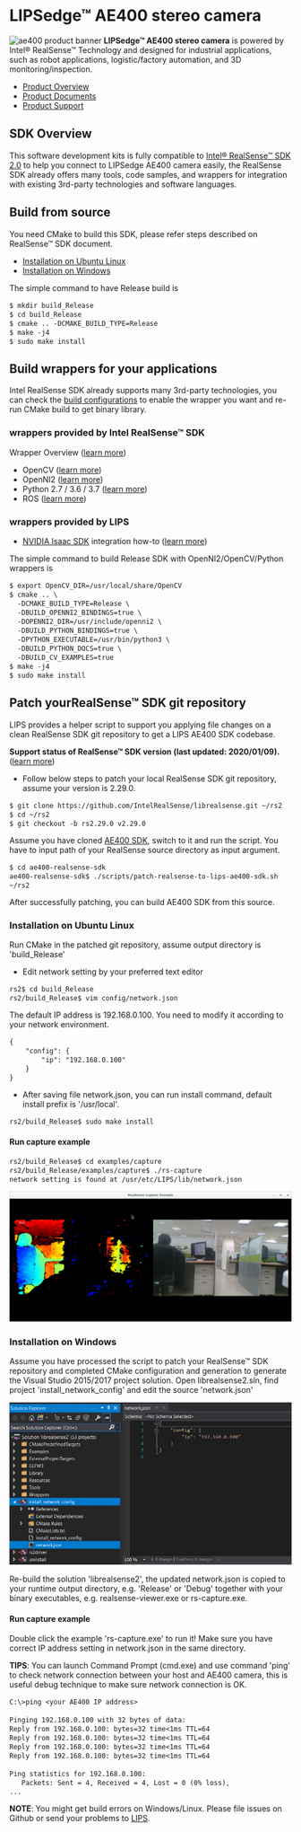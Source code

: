 # LIPSedge™ AE400 stereo camera
![ae400 product banner](https://www.lips-hci.com/image/data/AE400/AE400_WEB-BANNER.png)
**LIPSedge™ AE400 stereo camera** is powered by Intel® RealSense™ Technology and designed for industrial applications, such as robot applications, logistic/factory automation, and 3D monitoring/inspection.

 - [Product Overview](https://www.lips-hci.com/product?product_id=29)
 - [Product Documents](https://filebox.lips-hci.com/index.php/s/ZNO5JggmYeddYcA)
 - [Product Support](https://www.lips-hci.com/downloads/category)

## SDK Overview
This software development kits is fully compatible to [Intel® RealSense™ SDK 2.0](https://github.com/IntelRealSense/librealsense) to help you connect to LIPSedge AE400 camera easily, the RealSense SDK already offers many tools, code samples, and wrappers for integration with existing 3rd-party technologies and software languages.

## Build from source
You need CMake to build this SDK, please refer steps described on RealSense™ SDK document.
 - [Installation on Ubuntu Linux](https://github.com/IntelRealSense/librealsense/blob/master/doc/installation.md)
 - [Installation on Windows](https://github.com/IntelRealSense/librealsense/blob/master/doc/installation_windows.md)


The simple command to have Release build is
 ```
 $ mkdir build_Release
 $ cd build_Release
 $ cmake .. -DCMAKE_BUILD_TYPE=Release
 $ make -j4
 $ sudo make install
 ```

## Build wrappers for your applications
Intel RealSense SDK already supports many 3rd-party technologies, you can check the [build configurations](https://github.com/IntelRealSense/librealsense/wiki/Build-Configuration) to enable the wrapper you want and re-run CMake build to get binary library.

### wrappers provided by Intel RealSense™ SDK
Wrapper Overview ([learn more](https://github.com/IntelRealSense/librealsense/tree/master/wrappers))
 - OpenCV ([learn more](https://github.com/IntelRealSense/librealsense/tree/master/wrappers/opencv))
 - OpenNI2 ([learn more](https://github.com/IntelRealSense/librealsense/tree/master/wrappers/openni2))
 - Python 2.7 / 3.6 / 3.7 ([learn more](https://github.com/IntelRealSense/librealsense/tree/master/wrappers/python))
 - ROS ([learn more](https://github.com/IntelRealSense/realsense-ros))

 ### wrappers provided by LIPS
 - [NVIDIA Isaac SDK](https://developer.nvidia.com/isaac-sdk) integration how-to ([learn more](https://github.com/lips-hci/stereo_ae400))

The simple command to build Release SDK with OpenNI2/OpenCV/Python wrappers is
```
$ export OpenCV_DIR=/usr/local/share/OpenCV
$ cmake .. \
  -DCMAKE_BUILD_TYPE=Release \
  -DBUILD_OPENNI2_BINDINGS=true \
  -DOPENNI2_DIR=/usr/include/openni2 \
  -DBUILD_PYTHON_BINDINGS=true \
  -DPYTHON_EXECUTABLE=/usr/bin/python3 \
  -DBUILD_PYTHON_DOCS=true \
  -DBUILD_CV_EXAMPLES=true
$ make -j4
$ sudo make install
```

## Patch yourRealSense™ SDK git repository
LIPS provides a helper script to support you applying file changes on a clean RealSense SDK git repository to get a LIPS AE400 SDK codebase.

**Support status of RealSense™ SDK version (last updated: 2020/01/09).** ([learn more](doc/support_list_ae400_realsense_sdk.md))

* Follow below steps to patch your local RealSense SDK git repository, assume your version is 2.29.0.
```
$ git clone https://github.com/IntelRealSense/librealsense.git ~/rs2
$ cd ~/rs2
$ git checkout -b rs2.29.0 v2.29.0
``` 

Assume you have cloned [AE400 SDK](https://github.com/lips-hci/ae400-realsense-sdk), switch to it and run the script.
You have to input path of your RealSense source directory as input argument.
```
$ cd ae400-realsense-sdk
ae400-realsense-sdk$ ./scripts/patch-realsense-to-lips-ae400-sdk.sh ~/rs2
```
After successfully patching, you can build AE400 SDK from this source.

### Installation on Ubuntu Linux
Run CMake in the patched git repository, assume output directory is 'build_Release'
* Edit network setting by your preferred text editor
```
rs2$ cd build_Release
rs2/build_Release$ vim config/network.json
```
The default IP address is 192.168.0.100. You need to modify it according to your network environment.
```
{
    "config": {
        "ip": "192.168.0.100"
    }
}
```
* After saving file network.json, you can run install command, default install prefix is '/usr/local'.
```
rs2/build_Release$ sudo make install
```
#### Run capture example
```
rs2/build_Release$ cd examples/capture
rs2/build_Release/examples/capture$ ./rs-capture
network setting is found at /usr/etc/LIPS/lib/network.json

```
![run rs-capture screenshot](screenshot-rs-capture.png)

### Installation on Windows
Assume you have processed the script to patch your RealSense™ SDK repository and completed CMake configuration and generation to generate the Visual Studio 2015/2017 project solution. Open librealsense2.sln, find project 'install_network_config' and edit the source 'network.json'

![edit vs2017 project install_network_config](screenshot-vs2017-project-install_network_config.png)

Re-build the solution 'librealsense2', the updated network.json is copied to your runtime output directory, e.g. 'Release' or 'Debug' together with your binary executables, e.g. realsense-viewer.exe or rs-capture.exe.

#### Run capture example
Double click the example 'rs-capture.exe' to run it! Make sure you have correct IP address setting in network.json in the same directory.

**TIPS**: You can launch Command Prompt (cmd.exe) and use command 'ping' to check network connection between your host and AE400 camera, this is useful debug technique to make sure network connection is OK.
```
C:\>ping <your AE400 IP address>

Pinging 192.168.0.100 with 32 bytes of data:
Reply from 192.168.0.100: bytes=32 time<1ms TTL=64
Reply from 192.168.0.100: bytes=32 time<1ms TTL=64
Reply from 192.168.0.100: bytes=32 time<1ms TTL=64
Reply from 192.168.0.100: bytes=32 time<1ms TTL=64

Ping statistics for 192.168.0.100:
   Packets: Sent = 4, Received = 4, Lost = 0 (0% loss),
...
```

**NOTE**: You might get build errors on Windows/Linux. Please file issues on Github or send your problems to [LIPS](info@lips-hci.com).
